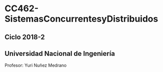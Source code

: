 # CC462-SistemasConcurrentesyDistribuidos
## Ciclo 2018-2
## Universidad Nacional de Ingeniería

Profesor: Yuri Nuñez Medrano
